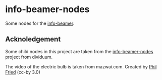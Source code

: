 info-beamer-nodes
=================

Some nodes for the [info-beamer](https://www.info-beamer.com).


Acknoledgement
--------------

Some child nodes in this project are taken from the
[info-beamer-nodes](https://github.com/dividuum/info-beamer-nodes) project
from dividuum.

The video of the electric bulb is taken from mazwai.com. Created by
[Phil Fried](https://vimeo.com/philfried) (cc-by 3.0)
